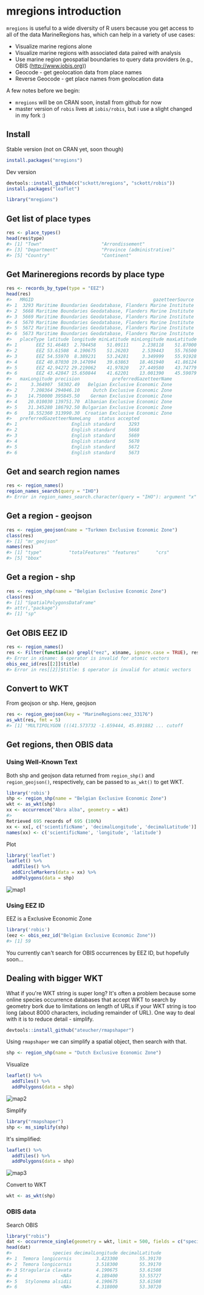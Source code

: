 <!--
%\VignetteEngine{knitr::knitr}
%\VignetteIndexEntry{mregions introduction}
%\VignetteEncoding{UTF-8}
-->



mregions introduction
=====================

`mregions` is useful to a wide diversity of R users because you get access to all of the 
data MarineRegions has, which can help in a variety of use cases:

* Visualize marine regions alone
* Visualize marine regions with associated data paired with analysis
* Use marine region geospatial boundaries to query data providers (e.g., OBIS (<http://www.iobis.org>))
* Geocode - get geolocation data from place names
* Reverse Geocode - get place names from geolocation data

A few notes before we begin:

* `mregions` will be on CRAN soon, install from github for now
* master version of `robis` lives at `iobis/robis`, but i use a slight changed in my fork :)

## Install

Stable version (not on CRAN yet, soon though)


```r
install.packages("mregions")
```

Dev version


```r
devtools::install_github(c("sckott/mregions", "sckott/robis"))
install.packages("leaflet")
```


```r
library("mregions")
```

## Get list of place types


```r
res <- place_types()
head(res$type)
#> [1] "Town"                      "Arrondissement"           
#> [3] "Department"                "Province (administrative)"
#> [5] "Country"                   "Continent"
```

## Get Marineregions records by place type


```r
res <- records_by_type(type = "EEZ")
head(res)
#>   MRGID                                            gazetteerSource
#> 1  3293 Maritime Boundaries Geodatabase, Flanders Marine Institute
#> 2  5668 Maritime Boundaries Geodatabase, Flanders Marine Institute
#> 3  5669 Maritime Boundaries Geodatabase, Flanders Marine Institute
#> 4  5670 Maritime Boundaries Geodatabase, Flanders Marine Institute
#> 5  5672 Maritime Boundaries Geodatabase, Flanders Marine Institute
#> 6  5673 Maritime Boundaries Geodatabase, Flanders Marine Institute
#>   placeType latitude longitude minLatitude minLongitude maxLatitude
#> 1       EEZ 51.46483  2.704458    51.09111     2.238118    51.87000
#> 2       EEZ 53.61508  4.190675    51.26203     2.539443    55.76500
#> 3       EEZ 54.55970  8.389231    53.24281     3.349999    55.91928
#> 4       EEZ 40.87030 19.147094    39.63863    18.461940    41.86124
#> 5       EEZ 42.94272 29.219062    41.97820    27.449580    43.74779
#> 6       EEZ 43.42847 15.650844    41.62201    13.001390    45.59079
#>   maxLongitude precision            preferredGazetteerName
#> 1     3.364907  58302.49   Belgian Exclusive Economic Zone
#> 2     7.208364 294046.10     Dutch Exclusive Economic Zone
#> 3    14.750000 395845.50    German Exclusive Economic Zone
#> 4    20.010030 139751.70  Albanian Exclusive Economic Zone
#> 5    31.345280 186792.50 Bulgarian Exclusive Economic Zone
#> 6    18.552360 313990.30  Croatian Exclusive Economic Zone
#>   preferredGazetteerNameLang   status accepted
#> 1                    English standard     3293
#> 2                    English standard     5668
#> 3                    English standard     5669
#> 4                    English standard     5670
#> 5                    English standard     5672
#> 6                    English standard     5673
```

## Get and search region names


```r
res <- region_names()
region_names_search(query = "IHO")
#> Error in region_names_search.character(query = "IHO"): argument "x" is missing, with no default
```

## Get a region - geojson


```r
res <- region_geojson(name = "Turkmen Exclusive Economic Zone")
class(res)
#> [1] "mr_geojson"
names(res)
#> [1] "type"          "totalFeatures" "features"      "crs"          
#> [5] "bbox"
```

## Get a region - shp


```r
res <- region_shp(name = "Belgian Exclusive Economic Zone")
class(res)
#> [1] "SpatialPolygonsDataFrame"
#> attr(,"package")
#> [1] "sp"
```

## Get OBIS EEZ ID


```r
res <- region_names()
res <- Filter(function(x) grepl("eez", x$name, ignore.case = TRUE), res)
#> Error in x$name: $ operator is invalid for atomic vectors
obis_eez_id(res[[2]]$title)
#> Error in res[[2]]$title: $ operator is invalid for atomic vectors
```

## Convert to WKT

From geojson or shp. Here, geojson


```r
res <- region_geojson(key = "MarineRegions:eez_33176")
as_wkt(res, fmt = 5)
#> [1] "MULTIPOLYGON (((41.573732 -1.659444, 45.891882 ... cutoff
```

## Get regions, then OBIS data

### Using Well-Known Text

Both shp and geojson data returned from `region_shp()` and `region_geojson()`, respectively, can be passed to `as_wkt()` to get WKT.


```r
library('robis')
shp <- region_shp(name = "Belgian Exclusive Economic Zone")
wkt <- as_wkt(shp)
xx <- occurrence("Abra alba", geometry = wkt)
#> Retrieved 695 records of 695 (100%)
xx <- xx[, c('scientificName', 'decimalLongitude', 'decimalLatitude')]
names(xx) <- c('scientificName', 'longitude', 'latitude')
```

Plot


```r
library('leaflet')
leaflet() %>%
  addTiles() %>%
  addCircleMarkers(data = xx) %>%
  addPolygons(data = shp)
```

![map1](figure/map1.png)

### Using EEZ ID

EEZ is a Exclusive Economic Zone


```r
library('robis')
(eez <- obis_eez_id("Belgian Exclusive Economic Zone"))
#> [1] 59
```

You currently can't search for OBIS occurrences by EEZ ID, but hopefully soon...

## Dealing with bigger WKT

What if you're WKT string is super long?  It's often a problem because some online species occurrence databases that accept WKT to search by geometry bork due to
limitations on length of URLs if your WKT string is too long (about 8000 characters,
including remainder of URL). One way to deal with it is to reduce detail - simplify.


```r
devtools::install_github("ateucher/rmapshaper")
```

Using `rmapshaper` we can simplify a spatial object, then search with that.


```r
shp <- region_shp(name = "Dutch Exclusive Economic Zone")
```

Visualize


```r
leaflet() %>%
  addTiles() %>%
  addPolygons(data = shp)
```

![map2](figure/complex.png)

Simplify


```r
library("rmapshaper")
shp <- ms_simplify(shp)
```

It's simplified:


```r
leaflet() %>%
  addTiles() %>%
  addPolygons(data = shp)
```

![map3](figure/simple.png)

Convert to WKT


```r
wkt <- as_wkt(shp)
```

### OBIS data

Search OBIS


```r
library("robis")
dat <- occurrence_single(geometry = wkt, limit = 500, fields = c("species", "decimalLongitude", "decimalLatitude"))
head(dat)
#>               species decimalLongitude decimalLatitude
#> 1  Temora longicornis         3.423300        55.39170
#> 2  Temora longicornis         3.518300        55.39170
#> 3 Stragularia clavata         4.190675        53.61508
#> 4                <NA>         4.189400        53.55727
#> 5   Stylonema alsidii         4.190675        53.61508
#> 6                <NA>         4.318000        53.30720
```

[mr]: https://github.com/ropenscilabs/mregions
